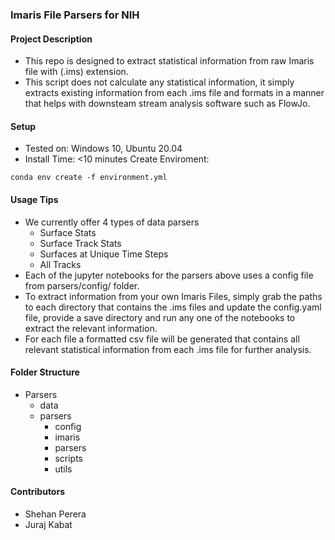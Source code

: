 ### Imaris File Parsers for NIH

#### Project Description
* This repo is designed to extract statistical information from raw Imaris file with (.ims) extension. 
* This script does not calculate any statistical information, it simply extracts existing information from each .ims file and formats in a manner that helps with downsteam stream analysis software such as FlowJo.

#### Setup
* Tested on: Windows 10, Ubuntu 20.04
* Install Time: <10 minutes
Create Enviroment:
```
conda env create -f environment.yml
```

#### Usage Tips
* We currently offer 4 types of data parsers
    * Surface Stats
    * Surface Track Stats
    * Surfaces at Unique Time Steps
    * All Tracks 
* Each of the jupyter notebooks for the parsers above uses a config file from parsers/config/ folder.
* To extract information from your own Imaris Files, simply grab the paths to each directory that contains the .ims files and update the config.yaml file, provide a save directory and run any one of the notebooks to extract the relevant information. 
* For each file a formatted csv file will be generated that contains all relevant statistical information from each .ims file for further analysis.

#### Folder Structure
- Parsers
    - data
    - parsers
        - config
        - imaris
        - parsers
        - scripts
        - utils

#### Contributors
* Shehan Perera
* Juraj Kabat
